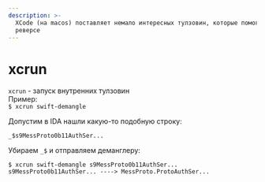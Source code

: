 ```yaml
---
description: >-
  XCode (на macos) поставляет немало интересных тулзовин, которые помогают при
  реверсе
---
```


# xcrun

`xcrun` - запуск внутренних тулзовин \
Пример: \
`$ xcrun swift-demangle`&#x20;



Допустим в IDA нашли какую-то подобную строку:

```
_$s9MessProto0b11AuthSer...
```

Убираем `_$` и отправляем деманглеру:

```
$ xcrun swift-demangle s9MessProto0b11AuthSer...
s9MessProto0b11AuthSer... ----> MessProto.ProtoAuthSer...
```

